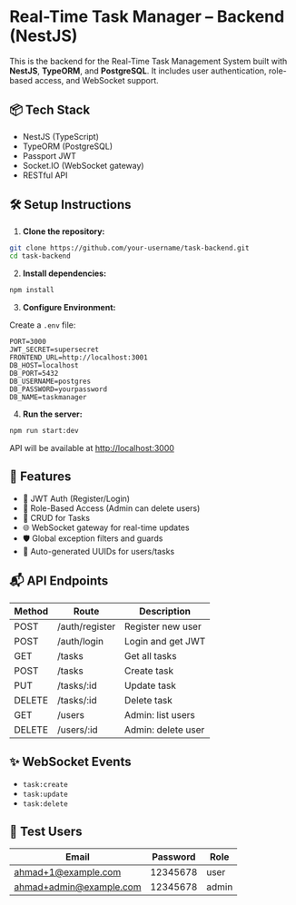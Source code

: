 # Real-Time Task Manager – Backend (NestJS)

This is the backend for the Real-Time Task Management System built with **NestJS**, **TypeORM**, and **PostgreSQL**. It includes user authentication, role-based access, and WebSocket support.

## 📦 Tech Stack

- NestJS (TypeScript)
- TypeORM (PostgreSQL)
- Passport JWT
- Socket.IO (WebSocket gateway)
- RESTful API

## 🛠️ Setup Instructions

1. **Clone the repository:**

```bash
git clone https://github.com/your-username/task-backend.git
cd task-backend
```

2. **Install dependencies:**

```bash
npm install
```

3. **Configure Environment:**

Create a `.env` file:

```env
PORT=3000
JWT_SECRET=supersecret
FRONTEND_URL=http://localhost:3001
DB_HOST=localhost
DB_PORT=5432
DB_USERNAME=postgres
DB_PASSWORD=yourpassword
DB_NAME=taskmanager
```

4. **Run the server:**

```bash
npm run start:dev
```

API will be available at [http://localhost:3000](http://localhost:3000)

## 🧠 Features

- 🔐 JWT Auth (Register/Login)
- 👥 Role-Based Access (Admin can delete users)
- 📄 CRUD for Tasks
- 🌐 WebSocket gateway for real-time updates
- 🛡️ Global exception filters and guards
- 🧪 Auto-generated UUIDs for users/tasks

## 📬 API Endpoints

| Method | Route           | Description            |
|--------|------------------|------------------------|
| POST   | /auth/register   | Register new user      |
| POST   | /auth/login      | Login and get JWT      |
| GET    | /tasks           | Get all tasks          |
| POST   | /tasks           | Create task            |
| PUT    | /tasks/:id       | Update task            |
| DELETE | /tasks/:id       | Delete task            |
| GET    | /users           | Admin: list users      |
| DELETE | /users/:id       | Admin: delete user     |

## ✨ WebSocket Events

- `task:create`
- `task:update`
- `task:delete`

## 🧪 Test Users

| Email                   | Password  | Role  |
|------------------------|-----------|-------|
| ahmad+1@example.com     | 12345678  | user  |
| ahmad+admin@example.com | 12345678  | admin |

